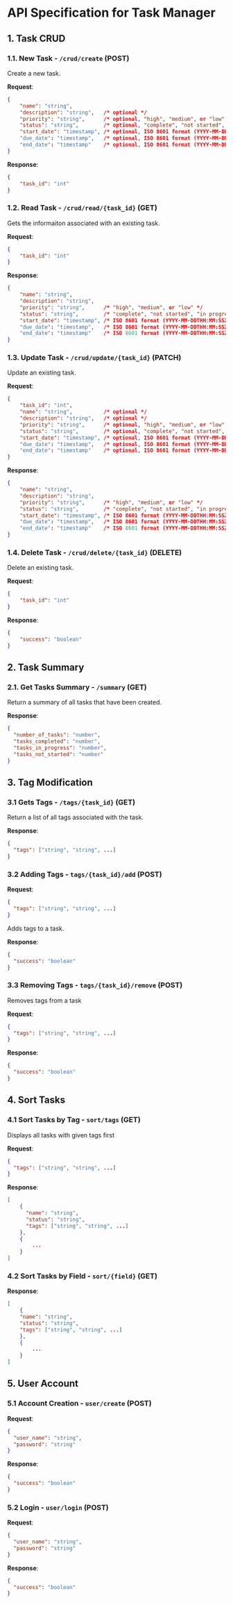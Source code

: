 # API Specification for Task Manager

## 1. Task CRUD

### 1.1. New Task - `/crud/create` (POST)

Create a new task.

**Request**:
```json
{
    "name": "string",
    "description": "string",   /* optional */
    "priority": "string",      /* optional, "high", "medium", or "low" */
    "status": "string",        /* optional, "complete", "not started", "in progress" */
    "start_date": "timestamp", /* optional, ISO 8601 format (YYYY-MM-DDTHH:MM:SSZ) */
    "due_date": "timestamp",   /* optional, ISO 8601 format (YYYY-MM-DDTHH:MM:SSZ) */
    "end_date": "timestamp"    /* optional, ISO 8601 format (YYYY-MM-DDTHH:MM:SSZ) */
}
```

**Response**:
```json
{
    "task_id": "int"
}
```

### 1.2. Read Task - `/crud/read/{task_id}` (GET)

Gets the informaiton associated with an existing task.

**Request**:
```json
{
    "task_id": "int"
}
```

**Response**:
```json
{
    "name": "string",
    "description": "string",
    "priority": "string",      /* "high", "medium", or "low" */
    "status": "string",        /* "complete", "not started", "in progress" */
    "start_date": "timestamp", /* ISO 8601 format (YYYY-MM-DDTHH:MM:SSZ) */
    "due_date": "timestamp",   /* ISO 8601 format (YYYY-MM-DDTHH:MM:SSZ) */
    "end_date": "timestamp"    /* ISO 8601 format (YYYY-MM-DDTHH:MM:SSZ) */
}
```

### 1.3. Update Task - `/crud/update/{task_id}` (PATCH)

Update an existing task.

**Request**:
```json
{
    "task_id": "int",
    "name": "string",          /* optional */
    "description": "string",   /* optional */
    "priority": "string",      /* optional, "high", "medium", or "low" */
    "status": "string",        /* optional, "complete", "not started", "in progress" */
    "start_date": "timestamp", /* optional, ISO 8601 format (YYYY-MM-DDTHH:MM:SSZ) */
    "due_date": "timestamp",   /* optional, ISO 8601 format (YYYY-MM-DDTHH:MM:SSZ) */
    "end_date": "timestamp"    /* optional, ISO 8601 format (YYYY-MM-DDTHH:MM:SSZ) */
}
```

**Response**:
```json
{
    "name": "string",
    "description": "string",
    "priority": "string",      /* "high", "medium", or "low" */
    "status": "string",        /* "complete", "not started", "in progress" */
    "start_date": "timestamp", /* ISO 8601 format (YYYY-MM-DDTHH:MM:SSZ) */
    "due_date": "timestamp",   /* ISO 8601 format (YYYY-MM-DDTHH:MM:SSZ) */
    "end_date": "timestamp"    /* ISO 8601 format (YYYY-MM-DDTHH:MM:SSZ) */
}
```

### 1.4. Delete Task - `/crud/delete/{task_id}` (DELETE)

Delete an existing task.

**Request**:
```json
{
    "task_id": "int"
}
```

**Response**:
```json
{
    "success": "boolean"
}
```

## 2. Task Summary

### 2.1. Get Tasks Summary - `/summary` (GET)

Return a summary of all tasks that have been created.

**Response**:
```json
{
  "number_of_tasks": "number",
  "tasks_completed": "number",
  "tasks_in_progress": "number",
  "tasks_not_started": "number"
}
```

## 3. Tag Modification

### 3.1 Gets Tags - `/tags/{task_id}` (GET)

Return a list of all tags associated with the task.

**Response**:
```json
{
  "tags": ["string", "string", ...]
}
```

### 3.2 Adding Tags - `tags/{task_id}/add` (POST)

**Request**:
```json
{
  "tags": ["string", "string", ...]
}
```

Adds tags to a task.


**Response**:
```json
{
  "success": "boolean"
}
```

### 3.3 Removing Tags - `tags/{task_id}/remove` (POST)

Removes tags from a task

**Request**:
```json
{
  "tags": ["string", "string", ...]
}
```

**Response**:
```json
{
  "success": "boolean"
}
```

## 4. Sort Tasks

### 4.1 Sort Tasks by Tag - `sort/tags` (GET)

Displays all tasks with given tags first

**Request**:
```json
{
  "tags": ["string", "string", ...]
}
```

**Response**:
```json
[
    {
      "name": "string",
      "status": "string",
      "tags": ["string", "string", ...]
    },
    {
        ...
    }
] 
```

### 4.2 Sort Tasks by Field - `sort/{field}` (GET)
 **Response**:
```json
[
    {
    "name": "string",
    "status": "string",
    "tags": ["string", "string", ...]
    },
    {
        ...
    }
] 
```

## 5. User Account
### 5.1 Account Creation - `user/create` (POST)
**Request**:
```json
{
  "user_name": "string",
  "password": "string"
}
```
**Response**:
```json
{
  "success": "boolean"
}
```
### 5.2 Login - `user/login` (POST)
**Request**:
```json
{
  "user_name": "string",
  "password": "string"
}
```
**Response**:
```json
{
  "success": "boolean"
}
```

